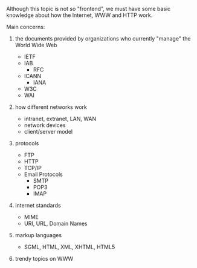 Although this topic is not so "frontend", we must have some basic knowledge about how the Internet, WWW and HTTP work.

Main concerns:
1. the documents provided by organizations who currently "manage" the World Wide Web
    - IETF
    - IAB
        - RFC
    - ICANN
        - IANA
    - W3C
    - WAI

1. how different networks work
    - intranet, extranet, LAN, WAN
    - network devices
    - client/server model

1. protocols
    - FTP
    - HTTP
    - TCP/IP
    - Email Protocols
        - SMTP
        - POP3
        - IMAP

1. internet standards
    - MIME
    - URI, URL, Domain Names

1. markup languages
    - SGML, HTML, XML, XHTML, HTML5

1. trendy topics on WWW